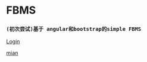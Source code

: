 # FBMS

### `(初次尝试)基于 angular和bootstrap的simple FBMS`

[Login](https://wangquanfugui12138.github.io/FBMS/Login.html)

[mian](https://wangquanfugui12138.github.io/FBMS/Back.html)


